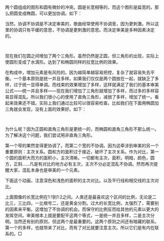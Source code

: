 
<p><canvas id="canvas1" width="740" height="200"></canvas></p>
<script type="text/javascript">
                              var canvas1=document.getElementById("canvas1");
                              var ctx=canvas1.getContext("2d");
                              ctx.lineWidth=1;
                              ctx.strokeStyle="#d3d3d3";
                              var x0=370,y0=100,x1=100,y1=0,x2=0,y2=0,r=0,x3=0,y3=0;
                              for (var i=0;i<72;i++){
                              r=r+Math.PI/36;
                              x2=x0+x1+100*Math.cos(r);
                              y2=y0+y1+100*Math.sin(r);
                              x3=x0-x1-100*Math.cos(r);
                              y3=y0+y1-100*Math.sin(r);
                              ctx.moveTo(x3,y3);
                              ctx.lineTo(x2,y2);
                              }
                              ctx.stroke();
                          </script>
<p>两个圆组成的图形和圆有微妙的冲突。圆是长宽相等的，而这个图形是扁宽的。那么把圆变成椭圆，可以更加协调。如下：</p>
<canvas id="canvas2" width="740" height="200"></canvas>
<p>
<script type="text/javascript">
                              var canvas1=document.getElementById("canvas2");
                              var ctx=canvas1.getContext("2d");
                              ctx.lineWidth=1;
                              ctx.strokeStyle="#d3d3d3";
                              var x0=370,y0=100,x1=130,y1=0,x2=200,y2=100,r=0,x3=0,y3=0;
                              for (var i=0;i<72;i++){
                              r=r+Math.PI/36;
                              x2=x0+x1+130*Math.cos(r);
                              y2=y0+y1+100*Math.sin(r);
                              x3=x0-x1-130*Math.cos(r);
                              y3=y0+y1-100*Math.sin(r);
                              ctx.moveTo(x3,y3);
                              ctx.lineTo(x2,y2);
                              //y1=y1+10;
                              }
                              //执行画线
                              ctx.stroke();
                          </script></p>
<p>当然，协调不协调是不决定审美的，歌曲经常使用不协调音，因为更刺激。所以这里的协调只有平缓的意思，不协调是更刺激的意思。而决定审美是多种因素决定的。</p>
<p>&nbsp;</p>
<p><canvas id="canvas3" width="740" height="200"></canvas>
<script type="text/javascript">
                              var canvas1=document.getElementById("canvas3");
                              var ctx=canvas1.getContext("2d");
                              ctx.lineWidth=1;
                              ctx.strokeStyle="#d3d3d3";
                              var x0=370,y0=100,x1=141,y1=0,x2=200,y2=100,r=0,x3=0,y3=0;
                              for (var i=0;i<72;i++){
                              r=r+Math.PI/36;
                              x2=x0+x1+100*Math.cos(r);
                              y2=y0+y1+100*Math.sin(r);
                              x3=x0-x1-100*Math.cos(r);
                              y3=y0+y1-100*Math.sin(r);
                              ctx.moveTo(x3,y3);
                              ctx.lineTo(x2,y2);
                              //y1=y1+10;
                              }
                              //执行画线
                              ctx.stroke();
                          </script></p>
<p>现在我们在圆之间增加了两个三角形。虽然仍然是正圆，但三角形的出现，实际上使圆形变成了水滴形。达到了和椭圆同样的拉宽比例的效果。</p>
<p>在构成中，增加元素是有风险的。因为越简单越容易把控，复杂了就容易失去平衡。一个基本原则是统一并且多样。如果我们仅仅是两个圆放在一起，就缺乏了多样，过于统一显得单调。而线束的效果增加了多样，这样就满足了我们的基本审美公式&#8212;&#8212;统一并且多样&#8212;&#8212;现在我们增加了三角形就增加了多样，而过多的多样容易显得混乱。所以我们很小心的使用了直角三角形，减弱了多样，增加了统一。看起来效果还不错。实际上我们通过比较可以很容易检查。比如我们在下面用椭圆加三角就会发现，没有上面的效果好。如下：</p>
<p>
<canvas id="canvas4" width="740" height="200"></canvas>
<script type="text/javascript">
                              var canvas1=document.getElementById("canvas4");
                              var ctx=canvas1.getContext("2d");
                              ctx.lineWidth=1;
                              ctx.strokeStyle="#d3d3d3";
                              var x0=370,y0=100,x1=151,y1=0,x2=0,y2=0,r=0,x3=0,y3=0;
                              for (var i=0;i<72;i++){
                              r=r+Math.PI/36;
                              x2=x0+x1+120*Math.cos(r);
                              y2=y0+y1+100*Math.sin(r);
                              x3=x0-x1-120*Math.cos(r);
                              y3=y0+y1-100*Math.sin(r);
                              ctx.moveTo(x3,y3);
                              ctx.lineTo(x2,y2);
                              //y1=y1+10;
                              }
                              //执行画线
                              ctx.stroke();
                          </script></p>
<p>&nbsp;</p>
<p>为什么呢？因为正圆和直角三角形是更统一的，而椭圆和直角三角形不那么统一。为了解决这个问题，我们尝试用非直角三角形。</p>
<p>
<canvas id="canvas5" width="740" height="200"></canvas>
<script type="text/javascript">
                              var canvas1=document.getElementById("canvas5");
                              var ctx=canvas1.getContext("2d");
                              ctx.lineWidth=1;
                              ctx.strokeStyle="#d3d3d3";
                              var x0=370,y0=100,x1=131,y1=0,x2=0,y2=0,r=0,x3=0,y3=0;
                              for (var i=0;i<72;i++){
                              r=r+Math.PI/36;
                              x2=x0+x1+120*Math.cos(r);
                              y2=y0+y1+100*Math.sin(r);
                              x3=x0-x1-120*Math.cos(r);
                              y3=y0+y1-100*Math.sin(r);
                              ctx.moveTo(x3,y3);
                              ctx.lineTo(x2,y2);
                              //y1=y1+10;
                              }
                              //执行画线
                              ctx.stroke();
                          </script></p>
<p>
<canvas id="canvas6" width="740" height="200" style="color:#ffffff"></canvas>
<script type="text/javascript">
                              var canvas1=document.getElementById("canvas6");
                              var ctx=canvas1.getContext("2d");
ctx.fillStyle='#fff';
ctx.fillRect(0,0,740,200);
                              ctx.lineWidth=1;
                              ctx.strokeStyle="#d3d3d3";
                              var x0=370,y0=100,x1=210,y1=0,x2=0,y2=0,r=0,x3=0,y3=0;
                              for (var i=0;i<72;i++){
                              r=r+Math.PI/36;
                              x2=x0+x1+120*Math.cos(r);
                              y2=y0+y1+100*Math.sin(r);
                              x3=x0-x1-120*Math.cos(r);
                              y3=y0+y1-100*Math.sin(r);
                              ctx.moveTo(x3,y3);
                              ctx.lineTo(x2,y2);
                              //y1=y1+10;
                              }
                              //执行画线
                              ctx.stroke();
                          </script></p>
<p>第一个窄的果然变得更协调了。而第二个宽的不协调。因为这牵涉到审美的另一个重要原则：主次关系。圆和方的面积过于接近，破坏了主次关系。作为对比，第一个圆的面积大而方的面积小，主次清晰。一切都有主次，面积，明暗，颜色，圆方，正斜&#8230;&#8230;凡是有对比的地方必有主次，主次不分必定混乱不协调。然而再次提醒大家，混乱本身也是审美的一个元素。</p>
<p>下面这个动画，注意深色和浅色的面积的主次对比。以及平行线和相交线的主次对比。</p>
<p><canvas id="canvas7" width="740" height="200"></canvas>
<script type="text/javascript">
               var canvas1=document.getElementById("canvas7");
               var ctx=canvas1.getContext("2d");
               ctx.lineWidth=1;
               ctx.strokeStyle="#d3d3d3";
               var x0=370,y0=100,x1=70,y1=0,x2=0,y2=0,r=0,p=Math.PI,q=0,x3=0,y3=0;
function line1() {
ctx.clearRect(0, 0, 740, 200);
q=q+0.01;
               for (var i=0;i<72;i++){
               r=r+p/36;
               x2=x0+x1+100*Math.cos(r-q);
               y2=y0+y1+100*Math.sin(r-q);
               x3=x0-x1+100*Math.cos(r);
               y3=y0+y1-100*Math.sin(r);
ctx.beginPath();
               ctx.moveTo(x3,y3);
               ctx.lineTo(x2,y2);
/*if (i==0){
ctx.strokeStyle="#ff0000";
}else{
ctx.strokeStyle="#d3d3d3";
}*/
               ctx.stroke();
ctx.closePath();
               }
}
setInterval(line1,30);
           </script></p>
<p>上面图像的长宽比例在1:1到1:2之间。人类还是最喜欢这个区间的比例，无论是二比三，三比四，一比根号二，还是黄金分割。过大的长宽比例，太强烈了，需要别的因素来平衡。这增加了不协调的机会。而保守的比例反而给其他的元素以更大的发挥空间。审美根本上就是要配平这两个等式，一是统一并且多样，二是主次分明。当然还有别的原则，但这两个是最重要的。这两个原则之间还有暗藏的联系。第一个的多样，也就带来了对比，而有了对比就要注意主次。所以它们是有内在联系的。&#9633;</p>
    </body>

